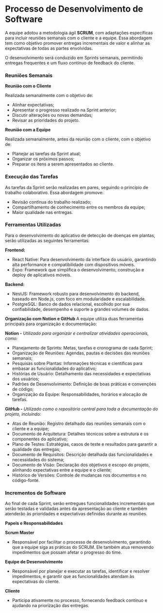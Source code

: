 # Processo de Desenvolvimento de Software

A equipe adotou a metodologia ágil **SCRUM**, com adaptações específicas para incluir reuniões semanais com o cliente e a equipe. Essa abordagem tem como objetivo promover entregas incrementais de valor e alinhar as expectativas de todas as partes envolvidas.

O desenvolvimento será conduzido em Sprints semanais, permitindo entregas frequentes e um fluxo contínuo de feedback do cliente.

### Reuniões Semanais

**Reunião com o Cliente**

Realizada semanalmente com o objetivo de:

- Alinhar expectativas;
- Apresentar o progresso realizado na Sprint anterior;
- Discutir alterações ou novas demandas;
- Revisar as prioridades do projeto.

**Reunião com a Equipe**

Realizada semanalmente, antes da reunião com o cliente, com o objetivo de:

- Planejar as tarefas da Sprint atual;
- Organizar os próximos passos;
- Preparar os itens a serem apresentados ao cliente.

### Execução das Tarefas

As tarefas da Sprint serão realizadas em pares, seguindo o princípio de trabalho colaborativo. Essa abordagem promove:

- Revisão contínua do trabalho realizado;
- Compartilhamento de conhecimento entre os membros da equipe;
- Maior qualidade nas entregas.

### Ferramentas Utilizadas

Para o desenvolvimento do aplicativo de detecção de doenças em plantas, serão utilizadas as seguintes ferramentas:

**Frontend:**

- React Native: Para desenvolvimento da interface do usuário, garantindo alta performance e compatibilidade com dispositivos móveis.
- Expo: Framework que simplifica o desenvolvimento, construção e deploy de aplicativos móveis.

**Backend:**

- NestJS: Framework robusto para desenvolvimento do backend, baseado em Node.js, com foco em modularidade e escalabilidade.
- PostgreSQL: Banco de dados relacional, escolhido por sua confiabilidade, desempenho e suporte a grandes volumes de dados.

**Organização com Notion e GitHub**
A equipe utiliza duas ferramentas principais para organização e documentação:

**Notion -**
_Utilizado para organizar e centralizar atividades operacionais, como:_

- Planejamento de Sprints: Metas, tarefas e cronograma de cada Sprint;
- Organização de Reuniões: Agendas, pautas e decisões das reuniões semanais;
- Pesquisas sobre Plantas: Informações técnicas e científicas para embasar as funcionalidades do aplicativo;
- Histórias de Usuário: Detalhamento das necessidades e expectativas dos usuários;
- Padrões de Desenvolvimento: Definição de boas práticas e convenções de código;
- Organização da Equipe: Responsabilidades, horários e alocação de tarefas.

**GitHub -**
_Utilizado como o repositório central para toda a documentação do projeto, incluindo:_

- Atas de Reunião: Registro detalhado das reuniões semanais com o cliente e a equipe;
- Documento de Arquitetura: Detalhes técnicos sobre a estrutura e os componentes do aplicativo;
- Plano de Testes: Estratégias, casos de teste e resultados para garantir a qualidade das entregas;
- Documento de Requisitos: Descrição detalhada das funcionalidades e necessidades do sistema;
- Documento de Visão: Declaração dos objetivos e escopo do projeto, alinhando expectativas entre a equipe e o cliente;
- Histórico de Versões: Controle de mudanças nos documentos e no código-fonte.

### Incrementos de Software

Ao final de cada Sprint, serão entregues funcionalidades incrementais que serão testadas e validadas antes da apresentação ao cliente e também atenderão às prioridades e expectativas definidas durante as reuniões.

**Papeis e Responsabilidades**

**Scrum Master**

- Responsável por facilitar o processo de desenvolvimento, garantindo que a equipe siga as práticas do SCRUM. Ele também atua removendo impedimentos que possam afetar o progresso do time.

**Equipe de Desenvolvimento**

- Responsável por planejar e executar as tarefas, identificar e resolver impedimentos, e garantir que as funcionalidades atendam às expectativas do cliente.

**Cliente**

- Participa ativamente no processo, fornecendo feedback contínuo e ajudando na priorização das entregas.
